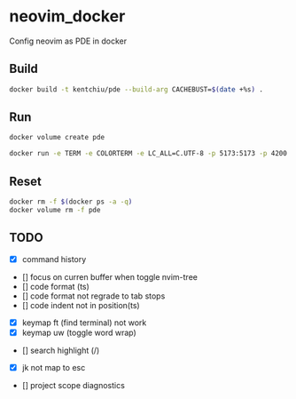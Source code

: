# neovim_docker

Config neovim as PDE in docker

## Build

```bash
docker build -t kentchiu/pde --build-arg CACHEBUST=$(date +%s) . 
```

## Run


```bash
docker volume create pde
```

```bash
docker run -e TERM -e COLORTERM -e LC_ALL=C.UTF-8 -p 5173:5173 -p 4200:4200 -v pde:/root -v /home/kent/.ssh:/root/.ssh -ti kentchiu/pde
```


## Reset

```bash
docker rm -f $(docker ps -a -q)
docker volume rm -f pde
```


## TODO

- [x] command history
- [] focus on curren buffer when toggle nvim-tree
- [] code format (ts)
- [] code format not regrade to tab stops
- [] code indent not in position(ts)
- [x] keymap ft (find terminal) not work
- [x] keymap uw (toggle word wrap)
- [] search highlight (/)
- [x] jk not map to esc
- [] project scope diagnostics
